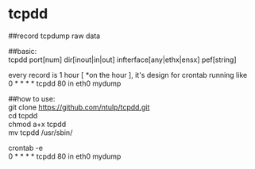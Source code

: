 # tcpdd  
##record tcpdump raw data  

##basic:  
tcpdd port[num] dir[inout|in|out] infterface[any|ethx|ensx] pef[string]  
  
every record is 1 hour [ *on the hour ], it's design for crontab running like  
0 * * * * tcpdd 80 in eth0 mydump  
  
##how to use:  
git clone https://github.com/ntulp/tcpdd.git  
cd tcpdd  
chmod a+x tcpdd  
mv tcpdd /usr/sbin/  
  
crontab -e  
0 * * * * tcpdd 80 in eth0 mydump

